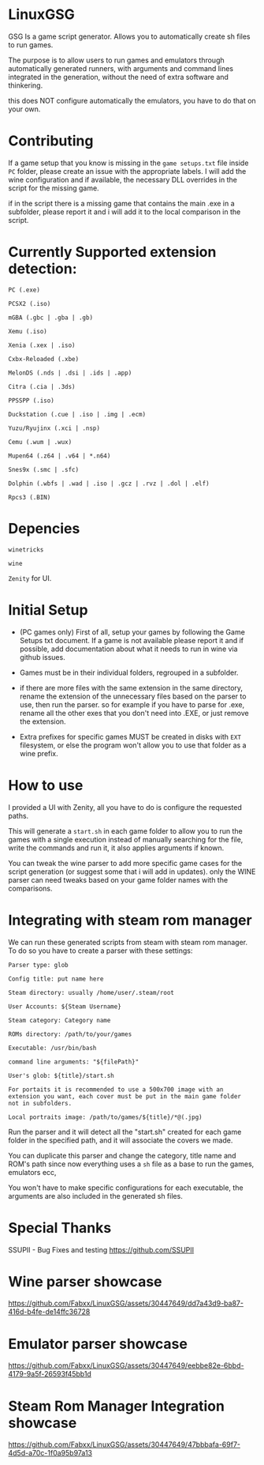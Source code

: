 # LinuxGSG
GSG Is a game script  generator. Allows you to automatically create sh files to run games.

The purpose is to allow users to run games and emulators through automatically generated runners, with arguments and command lines integrated in the 
generation, without the need of extra software and thinkering.

this does NOT configure automatically the emulators, you have to do that on your own.

# Contributing

If a game setup that you know is missing in the `game setups.txt` file inside `PC` folder, please create an issue with the appropriate labels.
I will add the wine configuration and if available, the necessary DLL overrides in the script for the missing game.

if in the script there is a missing game that contains the main .exe in a subfolder, please report it and i will add it to the
local comparison in the script.


# Currently Supported extension detection:
```
PC (.exe)

PCSX2 (.iso)

mGBA (.gbc | .gba | .gb)

Xemu (.iso)

Xenia (.xex | .iso)

Cxbx-Reloaded (.xbe)

MelonDS (.nds | .dsi | .ids | .app)

Citra (.cia | .3ds)

PPSSPP (.iso)

Duckstation (.cue | .iso | .img | .ecm)  

Yuzu/Ryujinx (.xci | .nsp)

Cemu (.wum | .wux)

Mupen64 (.z64 | .v64 | *.n64)

Snes9x (.smc | .sfc)

Dolphin (.wbfs | .wad | .iso | .gcz | .rvz | .dol | .elf)

Rpcs3 (.BIN)
```
# Depencies
`winetricks`

`wine` 

`Zenity` for UI.

# Initial Setup
- (PC games only) First of all, setup your games by following the Game Setups txt document. If a game is not available please report it
  and if possible, add documentation about what it needs to run in wine via github issues.

- Games must be in their individual folders, regrouped in a subfolder.

- if there are more files with the same extension in the same directory, rename the extension of the unnecessary files based on the parser to use, then run the parser.
  so for example if you have to parse for .exe, rename all the other exes that you don't need into .EXE, or just remove the extension.

- Extra prefixes for specific games MUST be created in disks  with `EXT` filesystem, or else the program won't allow you to use that folder as a wine prefix.

# How to use

I provided a UI with Zenity, all you have to do is configure the requested paths.

This will generate a `start.sh` in each game folder to allow you to run the games with a single execution instead of manually
searching for the file, write the commands and run it, it also applies arguments if known.

You can tweak the wine parser to add more specific game cases for the script generation (or suggest some that i will add in updates).
only the WINE parser can need tweaks based on your game folder names with the comparisons.

# Integrating with steam rom manager

We can run these generated scripts from steam with steam rom manager. To do so you have to create a parser with these settings:

```
Parser type: glob

Config title: put name here

Steam directory: usually /home/user/.steam/root

User Accounts: ${Steam Username}

Steam category: Category name

ROMs directory: /path/to/your/games

Executable: /usr/bin/bash

command line arguments: "${filePath}"

User's glob: ${title}/start.sh

For portaits it is recommended to use a 500x700 image with an extension you want, each cover must be put in the main game folder
not in subfolders.

Local portraits image: /path/to/games/${title}/*@(.jpg)
```

Run the parser and it will detect all the "start.sh" created for each game folder in the specified path, and it will associate the covers we made.

You can duplicate this parser and change the category, title name and ROM's path since now everything uses a `sh` file as a base to run the games, emulators ecc,

You won't have to make specific configurations for each executable, the arguments are also included in the generated sh files.


# Special Thanks

SSUPII - Bug Fixes and testing https://github.com/SSUPII

# Wine parser showcase

https://github.com/Fabxx/LinuxGSG/assets/30447649/dd7a43d9-ba87-416d-b4fe-de14ffc36728

# Emulator parser showcase

https://github.com/Fabxx/LinuxGSG/assets/30447649/eebbe82e-6bbd-4179-9a5f-26593f45bb1d

# Steam Rom Manager Integration showcase

https://github.com/Fabxx/LinuxGSG/assets/30447649/47bbbafa-69f7-4d5d-a70c-1f0a95b97a13


